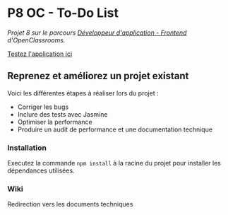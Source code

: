 # P8 OC - To-Do List
_Projet 8 sur le parcours [Développeur d'application - Frontend](https://openclassrooms.com/fr/paths/60-developpeur-dapplication-frontend) d'OpenClassrooms._

[Testez l'application ici](https://oc.antony-v.fr/todo-list/)

## Reprenez et améliorez un projet existant

Voici les différentes étapes à réaliser lors du projet :

- Corriger les bugs
- Inclure des tests avec Jasmine
- Optimiser la performance
- Produire un audit de performance et une documentation technique

### Installation

Executez la commande ``npm install`` à la racine du projet pour installer les dépendances utilisées.

### Wiki

Redirection vers les documents techniques
